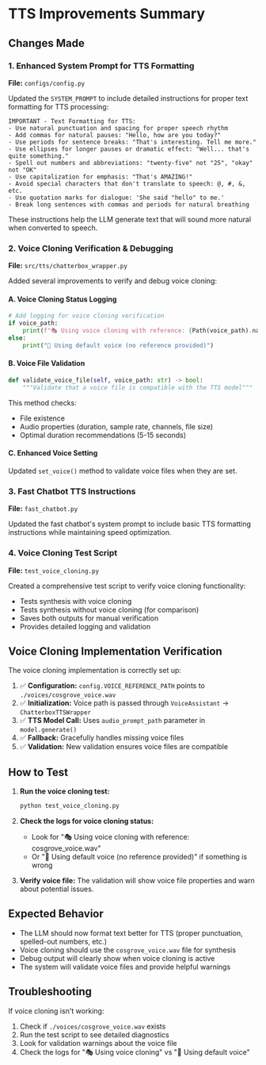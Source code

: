 # TTS Improvements Summary

## Changes Made

### 1. Enhanced System Prompt for TTS Formatting

**File:** `configs/config.py`

Updated the `SYSTEM_PROMPT` to include detailed instructions for proper text formatting for TTS processing:

```
IMPORTANT - Text Formatting for TTS:
- Use natural punctuation and spacing for proper speech rhythm
- Add commas for natural pauses: "Hello, how are you today?"
- Use periods for sentence breaks: "That's interesting. Tell me more."
- Use ellipses for longer pauses or dramatic effect: "Well... that's quite something."
- Spell out numbers and abbreviations: "twenty-five" not "25", "okay" not "OK"
- Use capitalization for emphasis: "That's AMAZING!"
- Avoid special characters that don't translate to speech: @, #, &, etc.
- Use quotation marks for dialogue: 'She said "hello" to me.'
- Break long sentences with commas and periods for natural breathing
```

These instructions help the LLM generate text that will sound more natural when converted to speech.

### 2. Voice Cloning Verification & Debugging

**File:** `src/tts/chatterbox_wrapper.py`

Added several improvements to verify and debug voice cloning:

#### A. Voice Cloning Status Logging
```python
# Add logging for voice cloning verification
if voice_path:
    print(f"🎭 Using voice cloning with reference: {Path(voice_path).name}")
else:
    print("🎤 Using default voice (no reference provided)")
```

#### B. Voice File Validation
```python
def validate_voice_file(self, voice_path: str) -> bool:
    """Validate that a voice file is compatible with the TTS model"""
```

This method checks:
- File existence
- Audio properties (duration, sample rate, channels, file size)
- Optimal duration recommendations (5-15 seconds)

#### C. Enhanced Voice Setting
Updated `set_voice()` method to validate voice files when they are set.

### 3. Fast Chatbot TTS Instructions

**File:** `fast_chatbot.py`

Updated the fast chatbot's system prompt to include basic TTS formatting instructions while maintaining speed optimization.

### 4. Voice Cloning Test Script

**File:** `test_voice_cloning.py`

Created a comprehensive test script to verify voice cloning functionality:
- Tests synthesis with voice cloning
- Tests synthesis without voice cloning (for comparison)
- Saves both outputs for manual verification
- Provides detailed logging and validation

## Voice Cloning Implementation Verification

The voice cloning implementation is correctly set up:

1. ✅ **Configuration:** `config.VOICE_REFERENCE_PATH` points to `./voices/cosgrove_voice.wav`
2. ✅ **Initialization:** Voice path is passed through `VoiceAssistant` → `ChatterboxTTSWrapper`
3. ✅ **TTS Model Call:** Uses `audio_prompt_path` parameter in `model.generate()`
4. ✅ **Fallback:** Gracefully handles missing voice files
5. ✅ **Validation:** New validation ensures voice files are compatible

## How to Test

1. **Run the voice cloning test:**
   ```bash
   python test_voice_cloning.py
   ```

2. **Check the logs for voice cloning status:**
   - Look for "🎭 Using voice cloning with reference: cosgrove_voice.wav"
   - Or "🎤 Using default voice (no reference provided)" if something is wrong

3. **Verify voice file:**
   The validation will show voice file properties and warn about potential issues.

## Expected Behavior

- The LLM should now format text better for TTS (proper punctuation, spelled-out numbers, etc.)
- Voice cloning should use the `cosgrove_voice.wav` file for synthesis
- Debug output will clearly show when voice cloning is active
- The system will validate voice files and provide helpful warnings

## Troubleshooting

If voice cloning isn't working:

1. Check if `./voices/cosgrove_voice.wav` exists
2. Run the test script to see detailed diagnostics
3. Look for validation warnings about the voice file
4. Check the logs for "🎭 Using voice cloning" vs "🎤 Using default voice" 